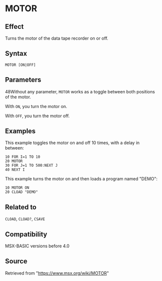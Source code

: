 # MOTOR

## Effect

Turns the motor of the data tape recorder on or off.

## Syntax

`MOTOR [ON|OFF]`

## Parameters

48Without any parameter, `MOTOR` works as a toggle between both positions of the motor.

With `ON`, you turn the motor on.

With `OFF`, you turn the motor off.

## Examples

This example toggles the motor on and off 10 times, with a delay in between:

```basic
10 FOR I=1 TO 10
20 MOTOR
30 FOR J=1 TO 500:NEXT J
40 NEXT I
```

This example turns the motor on and then loads a program named "DEMO":
```basic
10 MOTOR ON
20 CLOAD "DEMO"
```

## Related to

`CLOAD`, `CLOAD?`, `CSAVE`

## Compatibility

MSX-BASIC versions before 4.0

## Source

Retrieved from "https://www.msx.org/wiki/MOTOR"
